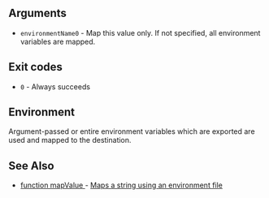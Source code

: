 
## Arguments

- `environmentName0` - Map this value only. If not specified, all environment variables are mapped.

## Exit codes

- `0` - Always succeeds

## Environment

Argument-passed or entire environment variables which are exported are used and mapped to the destination.

## See Also

- [function mapValue
](./docs/tools/text.md
) - [Maps a string using an environment file
](https://github.com/zesk/build/blob/main/bin/build/tools/text.sh#L394
)